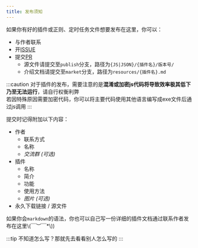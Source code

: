 ```yaml
---
title: 发布须知
---
```


如果你有好的插件或正则、定时任务文件想要发布在这里，你可以：

- 与作者联系
- 开[ISSUE](https://github.com/Zaitonn/Serein-Docs/issues/new/choose)
- 提交[PR](https://github.com/Zaitonn/Serein-Docs/compare)
  - 源文件请提交至`publish`分支，路径为`{JS|JSON}/{插件名}/版本号/`
  - 介绍文档请提交至`market`分支，路径为`resources/{插件名}.md`

:::caution
对于插件的发布，需要注意的是**混淆或加密js代码将导致效率极其低下乃至无法运行**，请自行权衡利弊  
若因特殊原因需要加密代码，你可以将主要代码使用其他语言编写成exe文件后通过js调用
:::

提交时记得附加以下内容：

- 作者
  - 联系方式
  - 名称
  - *交流群 (可选)*
- 插件
  - 名称
  - 简介
  - 功能
  - 使用方法
  - *图片 (可选)*
- 永久下载链接 / 源文件

如果你会`markdown`的语法，你也可以自己写一份详细的插件文档通过联系作者发布在这里\\(￣︶￣*\\))

:::tip
不知道怎么写？那就先去看看别人怎么写的
:::
